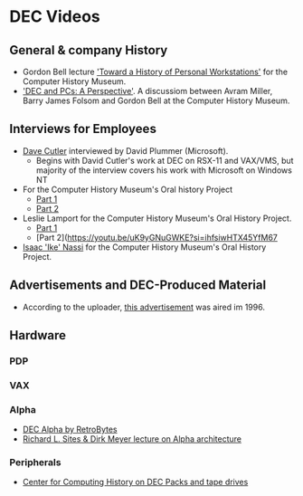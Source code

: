 DEC Videos
==========

## General & company History
- Gordon Bell lecture ['Toward a History of Personal Workstations'](https://youtu.be/Z-4X6dkESEk?si=ICSXwuq3i8gxGAbb) for the Computer History Museum.
- ['DEC and PCs: A Perspective'](https://youtu.be/rgb4VXYRv8U?si=azUIiXQiKFQXOJjL). A discussiom between Avram Miller, Barry James Folsom and Gordon Bell at the Computer History Museum.

## Interviews for Employees
- [Dave Cutler](https://youtu.be/xi1Lq79mLeE?si=Uzgid5QVd2GaWuWF) interviewed by David Plummer (Microsoft).
    - Begins with David Cutler's work at DEC on RSX-11 and VAX/VMS, but majority of the interview covers his work with Microsoft on Windows NT
- For the Computer History Museum's Oral history Project
    - [Part 1](https://youtu.be/29RkHH-psrY?si=vBpthT0L7RLlh-9X)
    - [Part 2](https://youtu.be/SVgSLud50ss?si=GtFMbnRbP-NMidpQ)
- Leslie Lamport for the Computer History Museum's Oral History Project.
    - [Part 1](https://youtu.be/SXt3-iZpQQc?si=Vcija8drHo-1o6xl)
    - [Part 2](https://youtu.be/uK9yGNuGWKE?si=ihfsiwHTX45YfM67
- [Isaac 'Ike' Nassi](https://youtu.be/4inddaqL2ZM?si=pOTAw4pMhIE_pDor) for the Computer History Museum's Oral History Project.


## Advertisements and DEC-Produced Material
- According to the uploader, [this advertisement](https://youtu.be/2bbYlfwCUNQ?si=n869Mh8Kecy8ztlR) was aired im 1996.

## Hardware
### PDP

### VAX

### Alpha
- [DEC Alpha by RetroBytes](https://youtu.be/RAxomGVR12E?si=yTz2ZoEdZ3XLsUkE)
- [Richard L. Sites & Dirk Meyer lecture on Alpha architecture](https://youtu.be/klg1FtHADso?si=DEAp7WUsYSLXg_CK)

### Peripherals
- [Center for Computing History on DEC Packs and tape drives](https://youtu.be/H-uFzBDQQjw?si=ccgL8ldIBr7kDrqO)